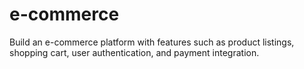 # e-commerce
 Build an e-commerce platform with features such as product listings, shopping cart, user authentication, and payment integration.
